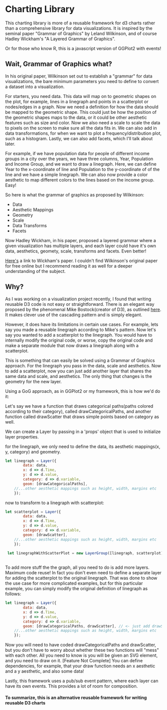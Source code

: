 # Charting Library

This charting library is more of a reusable framework for d3 charts rather than a comprehensive library for data visualizations. It is inspired by the seminal paper "Grammar of Graphics" by Leland Wilkinson, and of course Hadley Wickham's "A Layered Grammar of Graphics". 

Or for those who know R, this is a javascript version of GGPlot2 with events!


## Wait, Grammar of Graphics what?

In his original paper, Wilkinson set out to establish a "grammar" for data visualizations, the bare minimum parameters you need to define to convert a dataset into a visualization. 

For starters, you need data. This data will map on to geometric shapes on the plot, for example, lines in a linegraph and points in a scatterplot or nodes/edges in a graph. Now we need a definition for how the data should be mapped to the geometric shape. This could just be how the position of the geometric shapes maps to the data, or it could be other aesthetic features such as size and color. Now we also need a scale to scale the data to pixels on the screen to make sure all the data fits in. We can also add in data transformations, for when we want to plot a frequency/distribution plot, such as a histogram. Lastly, we can also add facets, which I'll talk about later.

For example, if we have population data for people of different income groups in a city over the years, we have three columns, Year, Population and Income Group, and we want to draw a linegraph. Here, we can define Year to the x-coordinate of line and Population to the y-coordinate of of the line and we have a simple linegraph. We can also now provide a color aesthetic to map different colors to the lines based on the income group. Easy!

So here is what the grammar of graphics as proposed by Wilkinson:
* Data
* Aesthetic Mappings
* Geometry
* Scale
* Data Transforms
* Facets

Now Hadley Wickham, in his paper, proposed a layered grammar where a given visualization has multiple layers, and each layer could have it's own data, aesthetics, geomety, scale, transforms and facets. Even better!

[Here's](http://byrneslab.net/classes/biol607/readings/wickham_layered-grammar.pdf) a link to Wickham's paper. I couldn't find Wilkinson's original paper for free online but I recommend reading it as well for a deeper understanding of the subject.

## Why?

As I was working on a visualization project recently, I found that writing reusable D3 code is not easy or straightforward. There is an elegant way proposed by the phenomenal Mike Bostock(creator of D3), as outlined [here](https://bost.ocks.org/mike/chart/). It makes clever use of the cascading pattern and is simply elegant. 

However, it does have its limitations in certain use cases. For example, lets say you made a reusable linegraph according to Mike's pattern. Now let's say you wanted to add a scatterplot to the linegraph. You would have to internally modify the original code, or worse, copy the original code and make a separate module that now draws a linegraph along with a scatterplot. 

This is something that can easily be solved using a Grammar of Graphics approach. For the linegraph you pass in the data, scale and aesthetics. Now to add a scatterplot, now you can just add another layer that shares the same data and scale, and aesthetics. The only thing that changes is the geometry for the new layer. 

Using a GoG approach, as in GGPlot2 or my framework, this is how we'd do it:

Let's say we have a function that draws categorical paths(paths colored according to their category), called drawCategoricalPaths, and another function called drawScatter that draws simple points based on category as well.

We can create a Layer by passing in a 'props' object that is used to initialize layer properties.

for the linegraph, we only need to define the data, its aesthetic mappings(x, y, category) and geometry.
```javascript
let linegraph = Layer({
		data: data,
		x: d => d.Time,
		y: d => d.value,
		category: d => d.variable,
		geom: [drawCategoricalPaths],
    //...other aesthetic mappings such as height, width, margins etc
    });
```
now to transform to a linegraph with scatterplot:
```javascript
let scatterplot = Layer({
		data: data,
		x: d => d.Time,
		y: d => d.value,
		category: d => d.variable,
		geom: [drawScatter],
    //...other aesthetic mappings such as height, width, margins etc
    });
 
 let linegraphWithScatterPlot = new LayerGroup([linegraph, scatterplot])
 
```

To add more stuff the the graph, all you need to do is add more layers. Maximum code reuse!
In fact you don't even need to define a separate layer for adding the scatterplot to the original linegraph. That was done to show the use case for more complicated examples, but for this particular example, you can simply modify the original definition of linegraph as follows:

```javascript
let linegraph = Layer({
		data: data,
		x: d => d.Time,
		y: d => d.value,
		category: d => d.variable,
		geom: [drawCategoricalPaths, drawScatter], // <- just add drawScatter to the list of geometries!
    //...other aesthetic mappings such as height, width, margins etc
    });
```

Now you will need to have coded drawCategoricalPaths and drawScatter, but you don't have to worry about whether these two functions will "mess" with each other. All you need to know is you will be given an SVG <g> element, and you need to draw on it. [Feature Not Complete] You can define dependencies, for example, that your draw function needs an x aesthetic and a y aesthetic, and also some data!

Lastly, this framework uses a pub/sub event pattern, where each layer can have its own events. This provides a lot of room for composition.

#### To summarize, this is an alternative reusable framework for writing reusable D3 charts




